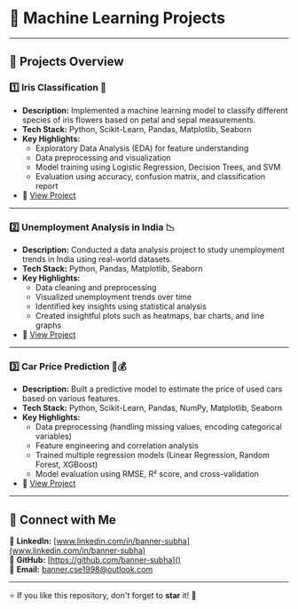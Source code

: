 # 🌟  Machine Learning Projects

---

## 🚀 Projects Overview

### 1️⃣ **Iris Classification** 🌸
- **Description:** Implemented a machine learning model to classify different species of iris flowers based on petal and sepal measurements.
- **Tech Stack:** Python, Scikit-Learn, Pandas, Matplotlib, Seaborn
- **Key Highlights:**
  - Exploratory Data Analysis (EDA) for feature understanding
  - Data preprocessing and visualization
  - Model training using Logistic Regression, Decision Trees, and SVM
  - Evaluation using accuracy, confusion matrix, and classification report
- 📌 [View Project](https://github.com/banner-subha/OIBSIP/tree/main/Iris%20Classification) <!--  -->

---

### 2️⃣ **Unemployment Analysis in India** 📉
- **Description:** Conducted a data analysis project to study unemployment trends in India using real-world datasets.
- **Tech Stack:** Python, Pandas, Matplotlib, Seaborn
- **Key Highlights:**
  - Data cleaning and preprocessing
  - Visualized unemployment trends over time
  - Identified key insights using statistical analysis
  - Created insightful plots such as heatmaps, bar charts, and line graphs
- 📌 [View Project](https://github.com/banner-subha/OIBSIP/tree/main/Unemployment%20in%20India%20Analysis) <!--  -->

---

### 3️⃣ **Car Price Prediction** 🚗💰
- **Description:** Built a predictive model to estimate the price of used cars based on various features.
- **Tech Stack:** Python, Scikit-Learn, Pandas, NumPy, Matplotlib, Seaborn
- **Key Highlights:**
  - Data preprocessing (handling missing values, encoding categorical variables)
  - Feature engineering and correlation analysis
  - Trained multiple regression models (Linear Regression, Random Forest, XGBoost)
  - Model evaluation using RMSE, R² score, and cross-validation
- 📌 [View Project](https://github.com/banner-subha/OIBSIP/tree/main/Car%20Price%20Prediction) <!--  -->

---

## 📌 Connect with Me
💼 **LinkedIn:** [www.linkedin.com/in/banner-subha](www.linkedin.com/in/banner-subha) <!-- Replace with actual link -->  
📂 **GitHub:** [https://github.com/banner-subha]()  
📧 **Email:** banner.cse1998@outlook.com 

---

⭐ If you like this repository, don't forget to **star** it! 🚀
